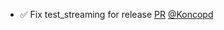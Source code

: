- ✅ Fix test_streaming for release [PR](https://github.com/laminlabs/lamindb/pull/3084) [@Koncopd](https://github.com/Koncopd)
